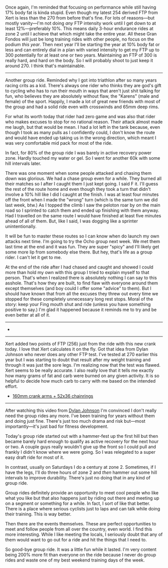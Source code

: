 Once again, I'm reminded that focusing on performance while still having 17% body fat is kinda stupid. Even though my latest 254 derived FTP from Xert is less than the 270 from before that's fine. For lots of reasons—but mostly vanity—I'm not doing _any_ FTP intensity work until I get down to at least 12%—preferably 10%. This means daily 3-hour endurance rides at zone 2 until I achieve that which might take the entire year. All these Gran Fondos will just be long training rides with other people, no focus on the podium _this year_. Then next year I'll be starting the year at 10% body fat or less and can entirely dial in a plan with varied intensity to get my FTP up to 300 potentially for at least one or two years. Maintaining an FTP of 300 is really hard, and hard on the body. So I will probably shoot to just keep it around 270. I think that's maintainable.

----

Another group ride. Reminded why I got into triathlon after so many years racing crits as a kid. There's always one rider who thinks they are god's gift to cycling who has to run their mouth in ways that aren't just shit talking for fun, who believes they are absolutely without flaw, the "Karens" (male and female) of the sport. Happily, I made a lot of great new friends with most of the group and had a solid ride even with crosswinds and 65mm deep rims.

For what its worth today that rider had zero game and was also that rider who makes excuses to stop for no rational reason. Their attack almost made me laugh, but that would be mean. I had a lot left in the tank because, even though I took as many pulls as I confidently could, I don't know the route and would have ended up taking us in the wrong direction, which meant I was very comfortable mid pack for most of the ride.

In fact, for 80% of the group ride I was barely in active recovery power zone. Hardly touched my water or gel. So I went for another 60k with some hill intervals later. 

There was one moment when some people attacked and chasing them down was glorious. We had a chase group even for a while. They burned all their matches so I after I caught them I just kept going. I said F it. I'll guess the rest of the route home and even though they took a turn that didn't involve a 10% hill like I did I caught at the finish. I was at least four minutes off the front when I made the "wrong" turn (which is the same turn we did last week, btw.) As I topped the climb I saw the peloton roar by on the main road so I sprinted to catch them and ended up finishing with them anyway. Had I travelled on the same route I would have finished at least five minutes ahead of all of them. But, like I said, I was dogging like a sprinter unintentionally.

It will be fun to master these routes so I can know when do launch my own attacks next time. I'm going to try the Ocho group next week. We met them last time at the end and it was fun. They are super "spicy" and I'll likely get some more lip from somebody else there. But hey, that's life as a group rider. I can't let it get to me.

At the end of the ride after I had chased and caught and showed I could more than hold my own with this group I tried to explain myself to that person. That's when I realized there is absolutely nothing I can say to this asshole. That's how they are built, to find flaw with everyone around them except themselves (and boy could I offer some "advice" to them). But I should have known that from all the excuses they threw out every time we stopped for these completely unnecessary long rest stops. Moral of the story: keep your Fing mouth shut and ride (unless you have something positive to say.) I'm glad it happened because it reminds me to try and be even better at all of it.

----

- [](../Fitness/"The%20don't%20have%20kids%20...%20or%20lives".md)

----

Xert added two points of FTP (256) just from the ride with this new crank today. I love that Xert calculates it on the fly. Got that idea from Dylan Johnson who never does any other FTP test. I've tested at 270 earlier this year but I was starting to doubt that result after my weight training and through it was just the sore legs. I'm realizing now that the test was flawed. Xert seems to be really accurate. I also really love that it tells me exactly how many grams of fat and carb were burned on any given activity. It is so helpful to decide how much carb to carry with me based on the intended effort.

- [160mm crank arms + 52x36 chainrings](../Outdoor%20sports/160mm%20crank%20arms%20+%2052x36%20chainrings.md)

----

After watching this video from [Dylan Johnson](https://youtu.be/m7BButsq2Rg?si=YDmEFY62HPL6Fpmw) I'm convinced I don't really need the group rides any more. I've been training for years without them and doing just fine. There's just too much drama and risk but—most importantly—it's just bad for fitness development. 

Today's group ride started out with a hammer-fest up the first hill but then became barely hard enough to qualify as active recovery for the next hour or two. A couple guys really wouldn't give up the front so I could pull and frankly I didn't know where we were going. So I was relegated to a super easy draft ride for most of it.

In contrast, usually on Saturdays I do a century at zone 2. Sometimes, if I have the legs, I'll do three hours of zone 2 and _then_ hammer out some hill intervals to improve durability. There's just no doing that in any kind of group ride.

Group rides definitely provide an opportunity to meet cool people who like what you like but that also happens just by riding out there and meeting up on a segment or something for a while. In fact, I sort of like that better. There is a place where serious cyclists just to laps and can talk while doing their training. This is way better.

Then there are the events themselves. These are perfect opportunities to meet and follow people from all over the country, even world. I find this more interesting. While I like meeting the locals, I seriously doubt that any of them would want to go out for a ride and hit the things that I need to.

So good-bye group ride. It was a little fun while it lasted. I'm very content being 200% more fit than everyone on the ride because I never do group rides and waste one of my best weekend training days of the week.
